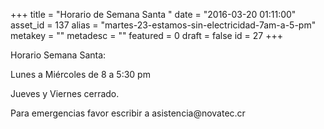 +++
title = "Horario de Semana Santa "
date = "2016-03-20 01:11:00"
asset_id = 137
alias = "martes-23-estamos-sin-electricidad-7am-a-5-pm"
metakey = ""
metadesc = ""
featured = 0
draft = false
id = 27
+++
<p>Horario Semana Santa:</p>
<p>Lunes a Miércoles de 8 a 5:30 pm</p>
<p>Jueves y Viernes cerrado.</p>
<p>Para emergencias favor escribir a asistencia@novatec.cr </p>
<!--more-->